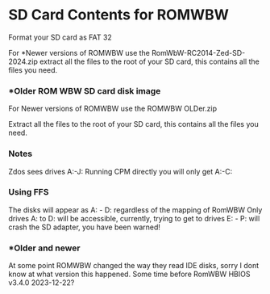 # SD Card Contents for ROMWBW

Format your SD card as FAT 32

For *Newer versions of ROMWBW use the RomWbW-RC2014-Zed-SD-2024.zip extract all the files to the root of your SD card, this contains all the files you need.

### *Older ROM WBW SD card disk image

For Newer versions of ROMWBW use the ROMWBW OLDer.zip

Extract all the files to the root of your SD card, this contains all the files you need.

### Notes
Zdos sees drives A:-J:
Running CPM directly you will only get A:-C:

### Using FFS
The disks will appear as A: - D: regardless of the mapping of RomWBW 
Only drives A: to D: will be accessible, currently, trying to get to drives E: - P: will crash the SD adapter, you have been warned!

### *Older and newer 
At some point ROMWBW changed the way they read IDE disks, sorry I dont know at what version this happened. Some time before RomWBW HBIOS v3.4.0  2023-12-22?
